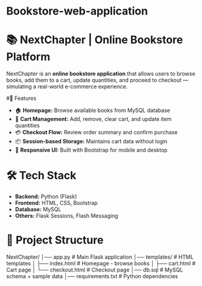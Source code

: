 # Bookstore-web-application
# 📚 NextChapter | Online Bookstore Platform  

NextChapter is an **online bookstore application** that allows users to browse books, add them to a cart, update quantities, and proceed to checkout — simulating a real-world e-commerce experience.  

#🚀 Features  
- 🏠 **Homepage:** Browse available books from MySQL database  
- 🛒 **Cart Management:** Add, remove, clear cart, and update item quantities  
- 💳 **Checkout Flow:** Review order summary and confirm purchase  
- 📦 **Session-based Storage:** Maintains cart data without login  
- 🎨 **Responsive UI:** Built with Bootstrap for mobile and desktop  

# 🛠️ Tech Stack  
- **Backend:** Python (Flask)  
- **Frontend:** HTML, CSS, Bootstrap
- **Database:** MySQL  
- **Others:** Flask Sessions, Flash Messaging  

# 📂 Project Structure  
NextChapter/
│── app.py # Main Flask application
│── templates/ # HTML templates
│ ├── index.html # Homepage - browse books
│ ├── cart.html # Cart page
│ └── checkout.html # Checkout page
│── db.sql # MySQL schema + sample data
│── requirements.txt # Python dependencies
